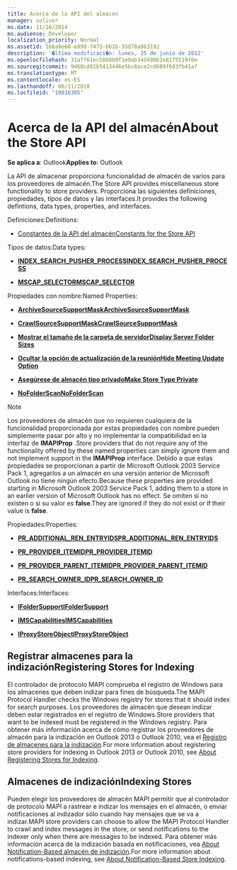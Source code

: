 ```yaml
---
title: Acerca de la API del almacén
manager: soliver
ms.date: 11/16/2014
ms.audience: Developer
localization_priority: Normal
ms.assetid: 166a8e60-e09d-7473-b61b-35d78a863192
description: '�ltima modificaci�n: lunes, 25 de junio de 2012'
ms.openlocfilehash: 31aff61ec5868b0f1e9ab34d498b2e8175519f0e
ms.sourcegitcommit: 9d60cd82b5413446e5bc8ace2cd689f683fb41a7
ms.translationtype: MT
ms.contentlocale: es-ES
ms.lasthandoff: 06/11/2018
ms.locfileid: "19816385"
---
```

# <a name="about-the-store-api"></a><span data-ttu-id="f43bd-103">Acerca de la API del almacén</span><span class="sxs-lookup"><span data-stu-id="f43bd-103">About the Store API</span></span>

  
  
<span data-ttu-id="f43bd-104">**Se aplica a**: Outlook</span><span class="sxs-lookup"><span data-stu-id="f43bd-104">**Applies to**: Outlook</span></span> 
  
<span data-ttu-id="f43bd-105">La API de almacenar proporciona funcionalidad de almacén de varios para los proveedores de almacén.</span><span class="sxs-lookup"><span data-stu-id="f43bd-105">The Store API provides miscellaneous store functionality to store providers.</span></span> <span data-ttu-id="f43bd-106">Proporciona las siguientes definiciones, propiedades, tipos de datos y las interfaces.</span><span class="sxs-lookup"><span data-stu-id="f43bd-106">It provides the following defintions, data types, properties, and interfaces.</span></span>
  
<span data-ttu-id="f43bd-107">Definiciones:</span><span class="sxs-lookup"><span data-stu-id="f43bd-107">Definitions:</span></span>
  
- [<span data-ttu-id="f43bd-108">Constantes de la API del almacén</span><span class="sxs-lookup"><span data-stu-id="f43bd-108">Constants for the Store API</span></span>](mapi-constants.md)
    
<span data-ttu-id="f43bd-109">Tipos de datos:</span><span class="sxs-lookup"><span data-stu-id="f43bd-109">Data types:</span></span>
  
- <span data-ttu-id="f43bd-110">**[INDEX_SEARCH_PUSHER_PROCESS](index_search_pusher_process.md)**</span><span class="sxs-lookup"><span data-stu-id="f43bd-110">**[INDEX_SEARCH_PUSHER_PROCESS](index_search_pusher_process.md)**</span></span>
    
- <span data-ttu-id="f43bd-111">**[MSCAP_SELECTOR](mscap_selector.md)**</span><span class="sxs-lookup"><span data-stu-id="f43bd-111">**[MSCAP_SELECTOR](mscap_selector.md)**</span></span>
    
<span data-ttu-id="f43bd-112">Propiedades con nombre:</span><span class="sxs-lookup"><span data-stu-id="f43bd-112">Named Properties:</span></span>
  
- <span data-ttu-id="f43bd-113">**[ArchiveSourceSupportMask](archivesourcesupportmask.md)**</span><span class="sxs-lookup"><span data-stu-id="f43bd-113">**[ArchiveSourceSupportMask](archivesourcesupportmask.md)**</span></span>
    
- <span data-ttu-id="f43bd-114">**[CrawlSourceSupportMask](crawlsourcesupportmask.md)**</span><span class="sxs-lookup"><span data-stu-id="f43bd-114">**[CrawlSourceSupportMask](crawlsourcesupportmask.md)**</span></span>
    
- <span data-ttu-id="f43bd-115">**[Mostrar el tamaño de la carpeta de servidor](display-server-folder-sizes-property.md)**</span><span class="sxs-lookup"><span data-stu-id="f43bd-115">**[Display Server Folder Sizes](display-server-folder-sizes-property.md)**</span></span>
    
- <span data-ttu-id="f43bd-116">**[Ocultar la opción de actualización de la reunión](hide-meeting-update-option-property.md)**</span><span class="sxs-lookup"><span data-stu-id="f43bd-116">**[Hide Meeting Update Option](hide-meeting-update-option-property.md)**</span></span>
    
- <span data-ttu-id="f43bd-117">**[Asegúrese de almacén tipo privado](make-store-type-private-property.md)**</span><span class="sxs-lookup"><span data-stu-id="f43bd-117">**[Make Store Type Private](make-store-type-private-property.md)**</span></span>
    
- <span data-ttu-id="f43bd-118">**[NoFolderScan](nofolderscan.md)**</span><span class="sxs-lookup"><span data-stu-id="f43bd-118">**[NoFolderScan](nofolderscan.md)**</span></span>
    
> [!NOTE]
> <span data-ttu-id="f43bd-119">Los proveedores de almacén que no requieren cualquiera de la funcionalidad proporcionada por estas propiedades con nombre pueden simplemente pasar por alto y no implementar la compatibilidad en la interfaz de **IMAPIProp** .</span><span class="sxs-lookup"><span data-stu-id="f43bd-119">Store providers that do not require any of the functionality offered by these named properties can simply ignore them and not implement support in the **IMAPIProp** interface.</span></span> <span data-ttu-id="f43bd-120">Debido a que estas propiedades se proporcionan a partir de Microsoft Outlook 2003 Service Pack 1, agregarlos a un almacén en una versión anterior de Microsoft Outlook no tiene ningún efecto.</span><span class="sxs-lookup"><span data-stu-id="f43bd-120">Because these properties are provided starting in Microsoft Outlook 2003 Service Pack 1, adding them to a store in an earlier version of Microsoft Outlook has no effect.</span></span> <span data-ttu-id="f43bd-121">Se omiten si no existen o si su valor es **false**.</span><span class="sxs-lookup"><span data-stu-id="f43bd-121">They are ignored if they do not exist or if their value is **false**.</span></span> 
  
<span data-ttu-id="f43bd-122">Propiedades:</span><span class="sxs-lookup"><span data-stu-id="f43bd-122">Properties:</span></span>
  
- <span data-ttu-id="f43bd-123">**[PR_ADDITIONAL_REN_ENTRYIDS](pidtagadditionalrenentryids-canonical-property.md)**</span><span class="sxs-lookup"><span data-stu-id="f43bd-123">**[PR_ADDITIONAL_REN_ENTRYIDS](pidtagadditionalrenentryids-canonical-property.md)**</span></span>
    
- <span data-ttu-id="f43bd-124">**[PR_PROVIDER_ITEMID](pidtagprovideritemid-canonical-property.md)**</span><span class="sxs-lookup"><span data-stu-id="f43bd-124">**[PR_PROVIDER_ITEMID](pidtagprovideritemid-canonical-property.md)**</span></span>
    
- <span data-ttu-id="f43bd-125">**[PR_PROVIDER_PARENT_ITEMID](pidtagproviderparentitemid-canonical-property.md)**</span><span class="sxs-lookup"><span data-stu-id="f43bd-125">**[PR_PROVIDER_PARENT_ITEMID](pidtagproviderparentitemid-canonical-property.md)**</span></span>
    
- <span data-ttu-id="f43bd-126">**[PR_SEARCH_OWNER_ID](pidtagsearchownerid-canonical-property.md)**</span><span class="sxs-lookup"><span data-stu-id="f43bd-126">**[PR_SEARCH_OWNER_ID](pidtagsearchownerid-canonical-property.md)**</span></span>
    
<span data-ttu-id="f43bd-127">Interfaces:</span><span class="sxs-lookup"><span data-stu-id="f43bd-127">Interfaces:</span></span>
  
- <span data-ttu-id="f43bd-128">**[IFolderSupport](ifoldersupportiunknown.md)**</span><span class="sxs-lookup"><span data-stu-id="f43bd-128">**[IFolderSupport](ifoldersupportiunknown.md)**</span></span>
    
- <span data-ttu-id="f43bd-129">**[IMSCapabilities](imscapabilitiesiunknown.md)**</span><span class="sxs-lookup"><span data-stu-id="f43bd-129">**[IMSCapabilities](imscapabilitiesiunknown.md)**</span></span>
    
- <span data-ttu-id="f43bd-130">**[IProxyStoreObject](iproxystoreobject.md)**</span><span class="sxs-lookup"><span data-stu-id="f43bd-130">**[IProxyStoreObject](iproxystoreobject.md)**</span></span>
    
## <a name="registering-stores-for-indexing"></a><span data-ttu-id="f43bd-131">Registrar almacenes para la indización</span><span class="sxs-lookup"><span data-stu-id="f43bd-131">Registering Stores for Indexing</span></span>

<span data-ttu-id="f43bd-132">El controlador de protocolo MAPI comprueba el registro de Windows para los almacenes que deben indizar para fines de búsqueda.</span><span class="sxs-lookup"><span data-stu-id="f43bd-132">The MAPI Protocol Handler checks the Windows registry for stores that it should index for search purposes.</span></span> <span data-ttu-id="f43bd-133">Los proveedores de almacén que desean indizar deben estar registrados en el registro de Windows.</span><span class="sxs-lookup"><span data-stu-id="f43bd-133">Store providers that want to be indexed must be registered in the Windows registry.</span></span> <span data-ttu-id="f43bd-134">Para obtener más información acerca de cómo registrar los proveedores de almacén para la indización en Outlook 2013 o Outlook 2010, vea el [Registro de almacenes para la indización](about-registering-stores-for-indexing.md).</span><span class="sxs-lookup"><span data-stu-id="f43bd-134">For more information about registering store providers for indexing in Outlook 2013 or Outlook 2010, see [About Registering Stores for Indexing](about-registering-stores-for-indexing.md).</span></span>
  
## <a name="indexing-stores"></a><span data-ttu-id="f43bd-135">Almacenes de indización</span><span class="sxs-lookup"><span data-stu-id="f43bd-135">Indexing Stores</span></span>

<span data-ttu-id="f43bd-136">Pueden elegir los proveedores de almacén MAPI permitir que al controlador de protocolo MAPI a rastrear e indizar los mensajes en el almacén, o enviar notificaciones al indizador sólo cuando hay mensajes que se va a indizar.</span><span class="sxs-lookup"><span data-stu-id="f43bd-136">MAPI store providers can choose to allow the MAPI Protocol Handler to crawl and index messages in the store, or send notifications to the indexer only when there are messages to be indexed.</span></span> <span data-ttu-id="f43bd-137">Para obtener más información acerca de la indización basada en notificaciones, vea [About Notification-Based almacén de indización](about-notification-based-store-indexing.md).</span><span class="sxs-lookup"><span data-stu-id="f43bd-137">For more information about notifications-based indexing, see [About Notification-Based Store Indexing](about-notification-based-store-indexing.md).</span></span>
  

